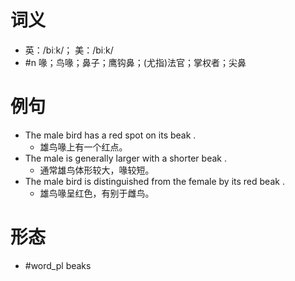 # 词义
- 英：/biːk/； 美：/biːk/
- #n 喙；鸟喙；鼻子；鹰钩鼻；(尤指)法官；掌权者；尖鼻
# 例句
- The male bird has a red spot on its beak .
	- 雄鸟喙上有一个红点。
- The male is generally larger with a shorter beak .
	- 通常雄鸟体形较大，喙较短。
- The male bird is distinguished from the female by its red beak .
	- 雄鸟喙呈红色，有别于雌鸟。
# 形态
- #word_pl beaks
